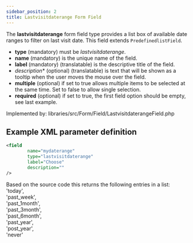 ```yaml
---
sidebar_position: 2
title: Lastvisitdaterange Form Field
---
```




The **lastvisitdaterange** form field type provides a list box of available date ranges to filter on last visit date. This field extends `PredefinedlistField`.

-   **type** (mandatory) must be *lastvisitdaterange*.
-   **name** (mandatory) is the unique name of the field.
-   **label** (mandatory) (translatable) is the descriptive title of the
    field.
-  *description** (optional) (translatable) is text that will be shown
     as a tooltip when the user moves the mouse over the field.
-  **multiple** (optional) if set to true allows multiple items to be selected at the same time. Set to false to allow single selection.
- **required** (optional) if set to true, the first field option should be empty, see last example.


Implemented by: libraries/src/Form/Field/LastvisitdaterangeField.php

## Example XML parameter definition

```xml
<field
        name="mydaterange" 
        type="lastvisitdaterange"
        label="Choose" 
        description=""
/>
```
Based on the source code this returns the following entries in a list:  
'today',  
'past_week',  
'past_1month',   
'past_3month',  
'past_6month',  
'past_year',  
'post_year',  
'never' 